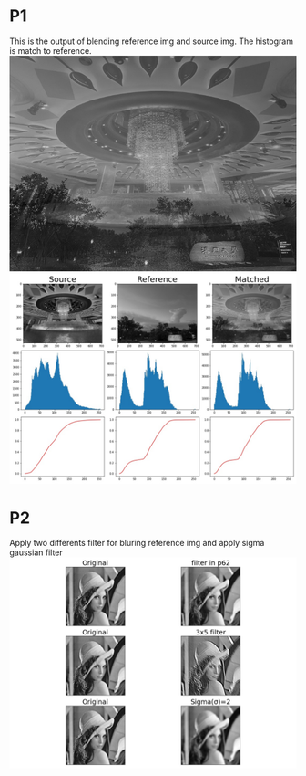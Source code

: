 # P1
This is the output of blending reference img and source img.
The histogram is match to reference.
![Match](output/P1/Match.jpg)
![Hist_match](output/P1/P1_hist_match_output.jpg)

# P2
Apply two differents filter for bluring reference img and apply sigma gaussian filter
![Match](output/P2/P2_Gaussian_output.jpg)

